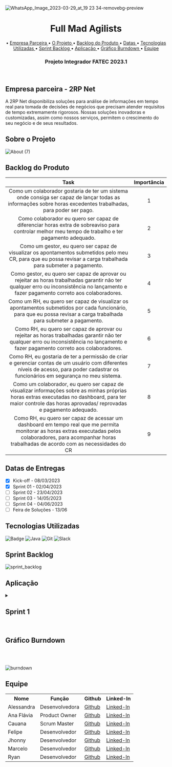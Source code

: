 

![WhatsApp_Image_2023-03-29_at_19 23 34-removebg-preview](https://user-images.githubusercontent.com/77700346/228681780-58e41d77-c02a-48f2-b03c-e537662b23c0.png)
<br id="topo">
<h1 align="center"> Full Mad Agilists</h1>
<p align="center">
• <a href ="#d"> Empresa Parceira </a>
• <a href ="#f"> O Projeto </a>
• <a href ="#a"> Backlog do Produto </a>
• <a href ="#b"> Datas </a> 
• <a href ="#c"> Tecnologias Utilizadas </a>
• <a href ="#y"> Sprint Backlog </a>
• <a href ="#e"> Aplicação </a>
• <a href ="#h"> Gráfico Burndown </a>
• <a href ="#g"> Equipe </a>
</p>
<h3 align="center"> Projeto Integrador FATEC 2023.1</h3>
<br/>

<h2>
Empresa parceira - 2RP Net
<br id=d></h2>

A 2RP Net disponibiliza soluções para análise de informações em tempo real para tomada de decisões de negócios que precisam atender requisitos de tempo extremamente rigorosos. Nossas soluções inovadoras e customizadas, assim como nossos serviços, permitem o crescimento do seu negócio e de seus resultados.

<h2>
Sobre o Projeto
<br id=f></h2>

![About (7)](https://user-images.githubusercontent.com/77700346/227825218-9093bff6-c929-46df-9240-821861bd76da.png)

<h2>Backlog do Produto<br id=a>
 
</h2>


|           Task             | Importância|
|:---------------------------------:|:----------:|
|Como um colaborador gostaria de ter um sistema onde consiga ser capaz de lançar todas as informações sobre horas excedentes trabalhadas, para poder ser pago.|1|
|Como colaborador eu quero ser capaz de diferenciar horas extra de sobreaviso para controlar melhor meu tempo de trabalho e ter pagamento adequado.|2|
|Como um gestor, eu quero ser capaz de visualizar os apontamentos submetidos pelo meu CR, para que eu possa revisar a carga trabalhada para submeter a pagamento.|3|
|Como gestor, eu quero ser capaz de aprovar ou rejeitar as horas trabalhadas garantir não ter qualquer erro ou inconsistência no lançamento e fazer pagamento correto aos colaboradores.|4|
|Como um RH, eu quero ser capaz de visualizar os apontamentos submetidos por cada funcionário, para que eu possa revisar a carga trabalhada para submeter a pagamento.|5|
|Como RH, eu quero ser capaz de aprovar ou rejeitar as horas trabalhadas garantir não ter qualquer erro ou inconsistência no lançamento e fazer pagamento correto aos colaboradores.|6|
|Como RH, eu gostaria de ter a permissão de criar e gerenciar contas de um usuário com diferentes níveis de acesso, para poder cadastrar os funcionários em segurança no meu sistema.|7|
|Como um colaborador, eu quero ser capaz de visualizar informações sobre as minhas próprias horas extras executadas no dashboard, para ter maior controle das horas aprovadas/ reprovadas e pagamento adequado.|8|
|Como RH, eu quero ser capaz de acessar um dashboard em tempo real que me permita monitorar as horas extras executadas pelos colaboradores, para acompanhar horas trabalhadas de acordo com as necessidades do CR|9|


<h2>
Datas de Entregas<br id=b>
</h2>

- [x]  Kick-off - 08/03/2023
- [x]  Sprint 01 - 02/04/2023
- [ ]  Sprint 02 - 23/04/2023
- [ ]  Sprint 03 - 14/05/2023
- [ ]  Sprint 04 - 04/06/2023
- [ ]  Feira de Soluções  - 13/06

<h2>
Tecnologias Utilizadas<br id=c>
</h2>

![Badge](https://img.shields.io/badge/Figma-F24E1E?style=for-the-badge&logo=figma&logoColor=white)
![Java](https://img.shields.io/badge/java-%23ED8B00.svg?style=for-the-badge&logo=java&logoColor=white)
![Git](https://img.shields.io/badge/git-%23F05033.svg?style=for-the-badge&logo=git&logoColor=white)
![Slack](https://img.shields.io/badge/Slack-4A154B?style=for-the-badge&logo=slack&logoColor=white)
<h2>Sprint Backlog<br id=y></h2>

![sprint_backlog](https://user-images.githubusercontent.com/77700346/229319787-28698a65-c94b-431c-a9ff-c31e43137310.png)

<h2>
Aplicação<br id=e>
</h2>

<details>
<summary><h2> Sprint 1 </h2> <br id=h></summary>
<br>
<summary><h2> Fluxo de telas do colaborador </h2></summary>

![FLUXO DO COLABORADOR (1)-1](https://user-images.githubusercontent.com/77700346/229236638-33b61b8c-1ae7-43ee-b646-799ead9e12f1.png)

<summary><h2> Fluxo de telas do administrador </h2></summary>

![FLUXO DO ADMIN (1)-1](https://user-images.githubusercontent.com/77700346/229239844-a6a4e5be-9a65-4c77-acff-3f86aff17a94.png)

<summary><h2> Fluxo de telas do gestor </h2></summary>

![FLUXO-DO-GESTOR](https://user-images.githubusercontent.com/107864553/229388061-d03b1876-3069-494f-91e7-824f26a459c4.png)

<summary><h2> Diagrama Entidade-Relacionamento (DER) </h2></summary>

![diagrama_API_BD](https://user-images.githubusercontent.com/77700346/229154660-7ee5f34b-75ef-4011-b9f9-f5aeb3e4b9ee.png)

</details>
</details>

<h2> Gráfico Burndown </h2> <br id=h></summary>
<br>
 <img >
 
 ![burndown](https://user-images.githubusercontent.com/77700346/228703826-0ac94c3a-b5bb-42ce-86df-ca5973588fab.jpg)



<h2>Equipe<br id=g></h2>

<table>
  <tr>
    <th><b>Nome</b></th>
    <th><b>Função</b></th>
    <th><b>Github</b></th>
    <th><b>Linked-In</b></th>
  </tr>
  <tr>
    <td>Alessandra</td>
    <td>Desenvolvedora</td>
    <td><a href="https://github.com/Alemoreira-00">Github</a></td>
    <td><a href="https://www.linkedin.com/in/alessandra-moreira-780b76183">Linked-In</a></td>
  </tr>
  <tr>
    <td>Ana Flávia</td>
    <td>Product Owner</td>
    <td><a href="https://github.com/anadamascenos">Github</a></td>
    <td><a href="https://www.linkedin.com/in/anadamascenos/">Linked-In</a></td>
  </tr>
    <tr>
    <td>Cauana</td>
    <td>Scrum Master</td>
    <td><a href="https://github.com/Cauana">Github</a></td>
    <td><a href="https://www.linkedin.com/in/cauanadias/">Linked-In</a></td>
  </tr>
  <tr>
    <td>Felipe</td>
    <td>Desenvolvedor</td>
    <td><a href="https://github.com/flpcsr">Github</a></td>
    <td><a href="https://www.linkedin.com/in/felipe-cesar-3b79938a">Linked-In</a></td>
  </tr>
  <tr>
    <td>Jhonny</td>
    <td>Desenvolvedor</td>
    <td><a href="https://github.com/dutrajy">Github</a></td>
    <td><a href="https://www.linkedin.com/in/jnydutra/">Linked-In</a></td>
  </tr>
    <tr>
    <td>Marcelo</td>
    <td>Desenvolvedor</td>
    <td><a href="https://github.com/Marcelofbd">Github</a></td>
    <td><a href="https://www.linkedin.com/in/marcelofbd">Linked-In</a></td>
  </tr>
  <tr>
    <td>Ryan</td>
    <td>Desenvolvedor</td>
    <td><a href="https://github.com/ryanlanziloti">Github</a></td>
    <td><a href="https://www.linkedin.com/in/ryan-lanziloti-de-faria-teixeira-67a38822b/">Linked-In</a></td>
  </tr>
  
 
</table>
<br/>
 

